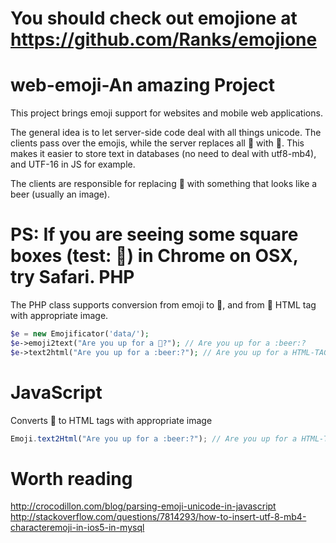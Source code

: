You should check out emojione at https://github.com/Ranks/emojione
==================================================================

web-emoji-An amazing Project
=========

This project brings emoji support for websites and mobile web applications. 

The general idea is to let server-side code deal with all things unicode. The clients pass over the emojis,
while the server replaces all 🍺 with :beer:. This makes it easier to store text in databases (no need to deal 
with utf8-mb4), and UTF-16 in JS for example.  

The clients are responsible for replacing :beer: with something that looks like a beer (usually an image).


PS: If you are seeing some square boxes (test: 🍺) in Chrome on OSX, try Safari. 
PHP
====
The PHP class supports conversion from emoji to :beer:, and from :beer: HTML tag with appropriate image.

```php
$e = new Emojificator('data/');
$e->emoji2text("Are you up for a 🍺?"); // Are you up for a :beer:?
$e->text2html("Are you up for a :beer:?"); // Are you up for a HTML-TAG
```

JavaScript
==========
Converts :beer: to HTML tags with appropriate image

```javascript
Emoji.text2Html("Are you up for a :beer:?"); // Are you up for a HTML-TAG
```


Worth reading
=============
http://crocodillon.com/blog/parsing-emoji-unicode-in-javascript
http://stackoverflow.com/questions/7814293/how-to-insert-utf-8-mb4-characteremoji-in-ios5-in-mysql
